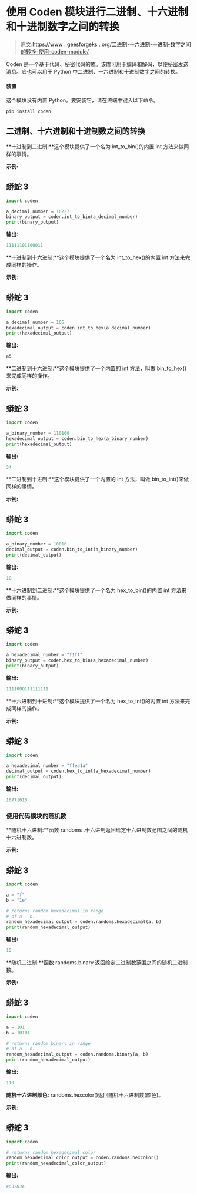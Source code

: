 # 使用 Coden 模块进行二进制、十六进制和十进制数字之间的转换

> 原文:[https://www . geesforgeks . org/二进制-十六进制-十进制-数字之间的转换-使用-coden-module/](https://www.geeksforgeeks.org/conversion-between-binary-hexadecimal-and-decimal-numbers-using-coden-module/)

Coden 是一个基于代码、秘密代码的库。该库可用于编码和解码，以便秘密发送消息。它也可以用于 Python 中二进制、十六进制和十进制数字之间的转换。

#### 装置

这个模块没有内置 Python。要安装它，请在终端中键入以下命令。

```py
pip install coden

```

## 二进制、十六进制和十进制数之间的转换

**十进制到二进制:**这个模块提供了一个名为 int_to_bin()的内置 int 方法来做同样的事情。

**示例:**

## 蟒蛇 3

```py
import coden

a_decimal_number = 16227
binary_output = coden.int_to_bin(a_decimal_number)
print(binary_output)
```

**输出:**

```py
11111101100011
```

**十进制到十六进制:**这个模块提供了一个名为 int_to_hex()的内置 int 方法来完成同样的操作。

**示例:**

## 蟒蛇 3

```py
import coden

a_decimal_number = 165
hexadecimal_output = coden.int_to_hex(a_decimal_number)
print(hexadecimal_output)
```

**输出:**

```py
a5
```

**二进制到十六进制:**这个模块提供了一个内置的 int 方法，叫做 bin_to_hex()来完成同样的操作。

**示例:**

## 蟒蛇 3

```py
import coden

a_binary_number = 110100
hexadecimal_output = coden.bin_to_hex(a_binary_number)
print(hexadecimal_output)
```

**输出:**

```py
34
```

**二进制到十进制:**这个模块提供了一个内置的 int 方法，叫做 bin_to_int()来做同样的事情。

**示例:**

## 蟒蛇 3

```py
import coden

a_binary_number = 10010
decimal_output = coden.bin_to_int(a_binary_number)
print(decimal_output)
```

**输出:**

```py
18
```

**十六进制到二进制:**这个模块提供了一个名为 hex_to_bin()的内置 int 方法来做同样的事情。

**示例:**

## 蟒蛇 3

```py
import coden

a_hexadecimal_number = "f1ff"
binary_output = coden.hex_to_bin(a_hexadecimal_number)
print(binary_output)
```

**输出:**

```py
1111000111111111
```

**十六进制到十进制:**这个模块提供了一个名为 hex_to_int()的内置 int 方法来完成同样的操作。

**示例:**

## 蟒蛇 3

```py
import coden

a_hexadecimal_number = "ffea1a"
decimal_output = coden.hex_to_int(a_hexadecimal_number)
print(decimal_output)
```

**输出:**

```py
16771610
```

### 使用代码模块的随机数

**随机十六进制:**函数 randoms .十六进制返回给定十六进制数范围之间的随机十六进制数。

**示例:**

## 蟒蛇 3

```py
import coden

a = "f"
b = "1e"

# returns random hexadecimal in range 
# of a - b.
random_hexadecimal_output = coden.randoms.hexadecimal(a, b)
print(random_hexadecimal_output)
```

**输出:**

```py
15
```

**随机二进制:**函数 randoms.binary 返回给定二进制数范围之间的随机二进制数。

**示例:**

## 蟒蛇 3

```py
import coden

a = 101
b = 10101

# returns random binary in range 
# of a - b.
random_hexadecimal_output = coden.randoms.binary(a, b)
print(random_hexadecimal_output)
```

**输出:**

```py
110
```

**随机十六进制颜色:** randoms.hexcolor()返回随机十六进制数(颜色)。

**示例:**

## 蟒蛇 3

```py
import coden

# returns random hexadecimal color
random_hexadecimal_color_output = coden.randoms.hexcolor()
print(random_hexadecimal_color_output)
```

**输出:**

```py
#63783A
```
